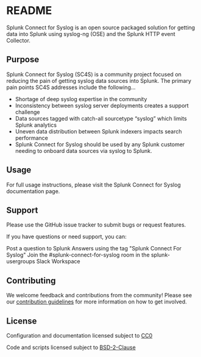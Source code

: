 # README

Splunk Connect for Syslog is an open source packaged solution for 
getting data into Splunk using syslog-ng (OSE) and the Splunk 
HTTP event Collector. 

## Purpose

Splunk Connect for Syslog (SC4S) is a community project focused on reducing the pain of getting syslog data sources into Splunk. The primary pain points SC4S addresses include the following…

* Shortage of deep syslog expertise in the community
* Inconsistency between syslog server deployments creates a support challenge
* Data sources tagged with catch-all sourcetype “syslog” which limits Splunk analytics
* Uneven data distribution between Splunk indexers impacts search performance
* Splunk Connect for Syslog should be used by any Splunk customer needing to onboard data sources via syslog to Splunk.

## Usage

For full usage instructions, please visit the Splunk Connect for Syslog documentation page.

## Support

Please use the GitHub issue tracker to submit bugs or request features.

If you have questions or need support, you can:

Post a question to Splunk Answers using the tag "Splunk Connect For Syslog"
Join the #splunk-connect-for-syslog room in the splunk-usergroups Slack Workspace

## Contributing

We welcome feedback and contributions from the community! Please see our [contribution guidelines](CONTRIBUTING.md) for more information on how to get involved.

## License

Configuration and documentation licensed subject to [CC0](LICENSE-CC0)

Code and scripts licensed subject to [BSD-2-Clause](LICENSE-BSD2) 